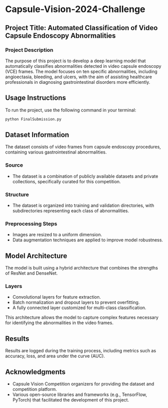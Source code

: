 # Capsule-Vision-2024-Challenge


## Project Title: Automated Classification of Video Capsule Endoscopy Abnormalities

### Project Description
The purpose of this project is to develop a deep learning model that automatically classifies abnormalities detected in video capsule endoscopy (VCE) frames. The model focuses on ten specific abnormalities, including angioectasia, bleeding, and ulcers, with the aim of assisting healthcare professionals in diagnosing gastrointestinal disorders more efficiently.

## Usage Instructions

To run the project, use the following command in your terminal:

```bash
python FinalSubmission.py
```
## Dataset Information

The dataset consists of video frames from capsule endoscopy procedures, containing various gastrointestinal abnormalities.

### Source
- The dataset is a combination of publicly available datasets and private collections, specifically curated for this competition.

### Structure
- The dataset is organized into training and validation directories, with subdirectories representing each class of abnormalities.

### Preprocessing Steps
- Images are resized to a uniform dimension.
- Data augmentation techniques are applied to improve model robustness.

## Model Architecture

The model is built using a hybrid architecture that combines the strengths of ResNet and DenseNet.

### Layers
- Convolutional layers for feature extraction.
- Batch normalization and dropout layers to prevent overfitting.
- A fully connected layer customized for multi-class classification.

This architecture allows the model to capture complex features necessary for identifying the abnormalities in the video frames.

## Results

Results are logged during the training process, including metrics such as accuracy, loss, and area under the curve (AUC).


## Acknowledgments

- Capsule Vision Competition organizers for providing the dataset and competition platform.
- Various open-source libraries and frameworks (e.g., TensorFlow, PyTorch) that facilitated the development of this project.

